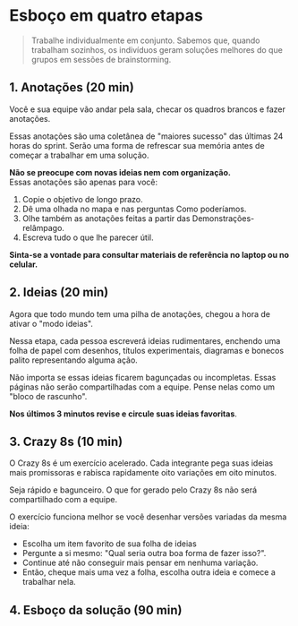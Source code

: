 # Esboço em quatro etapas
> Trabalhe individualmente em conjunto. Sabemos que, quando trabalham sozinhos, os indivíduos geram soluções melhores do que grupos em sessões de brainstorming.

## 1. Anotações (20 min)
Você e sua equipe vão andar pela sala, checar os quadros brancos e fazer anotações.

Essas anotações são uma coletânea de "maiores sucesso" das últimas 24 horas do sprint. Serão uma forma de refrescar sua memória antes de começar a trabalhar em uma solução.

**Não se preocupe com novas ideias nem com organização.**<br>
Essas anotações são apenas para você:

1. Copie o objetivo de longo prazo.
2. Dê uma olhada no mapa e nas perguntas Como poderíamos.
3. Olhe também as anotações feitas a partir das Demonstrações-relâmpago.
4. Escreva tudo o que lhe parecer útil.

**Sinta-se a vontade para consultar materiais de referência no laptop ou no celular.**

## 2. Ideias (20 min)

Agora que todo mundo tem uma pilha de anotações, chegou a hora de ativar o "modo ideias".

Nessa etapa, cada pessoa escreverá ideias rudimentares, enchendo uma folha de papel com desenhos, títulos experimentais, diagramas e bonecos palito representando alguma ação.

Não importa se essas ideias ficarem bagunçadas ou incompletas. Essas páginas não serão compartilhadas com a equipe. Pense nelas como um "bloco de rascunho".

**Nos últimos 3 minutos revise e circule suas ideias favoritas**.

## 3. Crazy 8s (10 min)

O Crazy 8s é um exercício acelerado. Cada integrante pega suas ideias mais promissoras e rabisca rapidamente oito variações em oito minutos.

Seja rápido e bagunceiro. O que for gerado pelo Crazy 8s não será compartilhado com a equipe.

O exercício funciona melhor se você desenhar versões variadas da mesma ideia:

- Escolha um item favorito de sua folha de ideias
- Pergunte a si mesmo: "Qual seria outra boa forma de fazer isso?".
- Continue até não conseguir mais pensar em nenhuma variação.
- Então, cheque mais uma vez a folha, escolha outra ideia e comece a trabalhar nela.

## 4. Esboço da solução (90 min)
